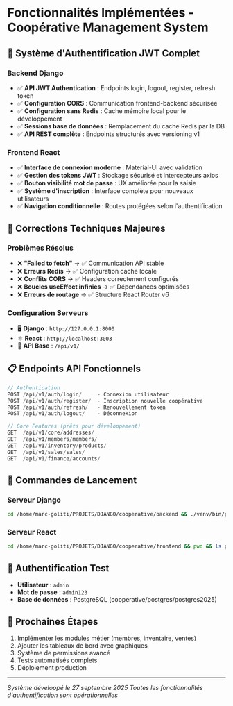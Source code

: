 # Fonctionnalités Implémentées - Coopérative Management System

## 🔐 Système d'Authentification JWT Complet

### Backend Django
- ✅ **API JWT Authentication** : Endpoints login, logout, register, refresh token
- ✅ **Configuration CORS** : Communication frontend-backend sécurisée
- ✅ **Configuration sans Redis** : Cache mémoire local pour le développement
- ✅ **Sessions base de données** : Remplacement du cache Redis par la DB
- ✅ **API REST complète** : Endpoints structurés avec versioning v1

### Frontend React
- ✅ **Interface de connexion moderne** : Material-UI avec validation
- ✅ **Gestion des tokens JWT** : Stockage sécurisé et intercepteurs axios
- ✅ **Bouton visibilité mot de passe** : UX améliorée pour la saisie
- ✅ **Système d'inscription** : Interface complète pour nouveaux utilisateurs
- ✅ **Navigation conditionnelle** : Routes protégées selon l'authentification

## 🎯 Corrections Techniques Majeures

### Problèmes Résolus
- ❌ **"Failed to fetch"** → ✅ Communication API stable
- ❌ **Erreurs Redis** → ✅ Configuration cache locale
- ❌ **Conflits CORS** → ✅ Headers correctement configurés
- ❌ **Boucles useEffect infinies** → ✅ Dépendances optimisées
- ❌ **Erreurs de routage** → ✅ Structure React Router v6

### Configuration Serveurs
- 🖥️ **Django** : `http://127.0.0.1:8000`
- ⚛️ **React** : `http://localhost:3003`
- 🔗 **API Base** : `/api/v1/`

## 📋 Endpoints API Fonctionnels

```javascript
// Authentication
POST /api/v1/auth/login/     - Connexion utilisateur
POST /api/v1/auth/register/  - Inscription nouvelle coopérative
POST /api/v1/auth/refresh/   - Renouvellement token
POST /api/v1/auth/logout/    - Déconnexion

// Core Features (prêts pour développement)
GET  /api/v1/core/addresses/
GET  /api/v1/members/members/
GET  /api/v1/inventory/products/
GET  /api/v1/sales/sales/
GET  /api/v1/finance/accounts/
```

## 🚀 Commandes de Lancement

### Serveur Django
```bash
cd /home/marc-goliti/PROJETS/DJANGO/cooperative/backend && ./venv/bin/python3 manage.py runserver 8000
```

### Serveur React
```bash
cd /home/marc-goliti/PROJETS/DJANGO/cooperative/frontend && pwd && ls package.json && PORT=3002 npm start
```

## 🔑 Authentification Test

- **Utilisateur** : `admin`
- **Mot de passe** : `admin123`
- **Base de données** : PostgreSQL (cooperative/postgres/postgres2025)

## 📝 Prochaines Étapes

1. Implémenter les modules métier (membres, inventaire, ventes)
2. Ajouter les tableaux de bord avec graphiques
3. Système de permissions avancé
4. Tests automatisés complets
5. Déploiement production

---
*Système développé le 27 septembre 2025*
*Toutes les fonctionnalités d'authentification sont opérationnelles*